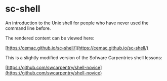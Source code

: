 sc-shell
==========

An introduction to the Unix shell for people who have never used the command line before.

The rendered content can be viewed here:

[https://cemac.github.io/sc-shell/](https://cemac.github.io/sc-shell/)

This is a slightly modified version of the Sofware Carpentries shell lessons:

[https://github.com/swcarpentry/shell-novice](https://github.com/swcarpentry/shell-novice)
